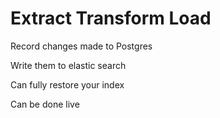 # Extract Transform Load

Record changes made to Postgres

Write them to elastic search

Can fully restore your index

Can be done live
